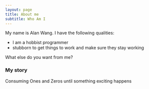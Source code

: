 ```yaml
---
layout: page
title: About me
subtitle: Who Am I
---
```


My name is Alan Wang. I have the following qualities:

- I am a hobbist programmer 
- stubborn to get things to work and make sure they stay working

What else do you want from me? 

### My story

Consuming Ones and Zeros until something exciting happens